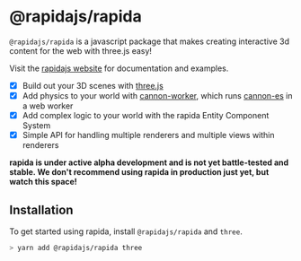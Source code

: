 # @rapidajs/rapida

`@rapidajs/rapida` is a javascript package that makes creating interactive 3d content for the web with three.js easy!

Visit the [rapidajs website](https://rapidajs.dev/) for documentation and examples.

- [x] Build out your 3D scenes with [three.js](https://threejs.org/)
- [x] Add physics to your world with [cannon-worker](https://gitlab.com/rapidajs/rapida/-/tree/main/packages/cannon-worker), which runs [cannon-es](https://github.com/pmndrs/cannon-es) in a web worker
- [x] Add complex logic to your world with the rapida Entity Component System
- [x] Simple API for handling multiple renderers and multiple views within renderers

**rapida is under active alpha development and is not yet battle-tested and stable. We don't recommend using rapida in production just yet, but watch this space!**

## Installation

To get started using rapida, install `@rapidajs/rapida` and `three`.

```bash
> yarn add @rapidajs/rapida three
```
